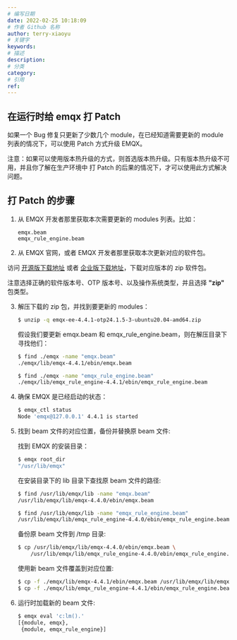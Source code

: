 ```yaml
---
# 编写日期
date: 2022-02-25 10:18:09
# 作者 Github 名称
author: terry-xiaoyu
# 关键字
keywords:
# 描述
description:
# 分类
category:
# 引用
ref:
---
```


## 在运行时给 emqx 打 Patch

如果一个 Bug 修复只更新了少数几个 module，在已经知道需要更新的 module 列表的情况下，可以使用 Patch 方式升级 EMQX。

注意：如果可以使用版本热升级的方式，则首选版本热升级。只有版本热升级不可用，并且你了解在生产环境中
打 Patch 的后果的情况下，才可以使用此方式解决问题。

## 打 Patch 的步骤

1. 从 EMQX 开发者那里获取本次需要更新的 modules 列表。比如：

    ```
    emqx.beam
    emqx_rule_engine.beam
    ```

2. 从 EMQX 官网，或者 EMQX 开发者那里获取本次更新对应的软件包。

访问 [开源版下载地址](https://www.emqx.com/en/try?product=broker) 或者 [企业版下载地址](https://www.emqx.com/en/try?product=enterprise)，下载对应版本的 zip 软件包。

注意选择正确的软件版本号、OTP 版本号、以及操作系统类型，并且选择 **"zip"** 包类型。

3. 解压下载的 zip 包，并找到要更新的 modules：

    ```bash
    $ unzip -q emqx-ee-4.4.1-otp24.1.5-3-ubuntu20.04-amd64.zip
    ```

    假设我们要更新 emqx.beam 和 emqx_rule_engine.beam，则在解压目录下寻找他们：

    ```bash
    $ find ./emqx -name "emqx.beam"
    ./emqx/lib/emqx-4.4.1/ebin/emqx.beam

    $ find ./emqx -name "emqx_rule_engine.beam"
    ./emqx/lib/emqx_rule_engine-4.4.1/ebin/emqx_rule_engine.beam
    ```

4. 确保 EMQX 是已经启动的状态：

    ```bash
    $ emqx_ctl status
    Node 'emqx@127.0.0.1' 4.4.1 is started
    ```

5. 找到 beam 文件的对应位置，备份并替换原 beam 文件:

    找到 EMQX 的安装目录：

    ```bash
    $ emqx root_dir
    "/usr/lib/emqx"
    ```

    在安装目录下的 lib 目录下查找原 beam 文件的路径:

    ```bash
    $ find /usr/lib/emqx/lib -name "emqx.beam"
    /usr/lib/emqx/lib/emqx-4.4.0/ebin/emqx.beam

    $ find /usr/lib/emqx/lib -name "emqx_rule_engine.beam"
    /usr/lib/emqx/lib/emqx_rule_engine-4.4.0/ebin/emqx_rule_engine.beam
    ```

    备份原 beam 文件到 /tmp 目录:

    ```bash
    $ cp /usr/lib/emqx/lib/emqx-4.4.0/ebin/emqx.beam \
        /usr/lib/emqx/lib/emqx_rule_engine-4.4.0/ebin/emqx_rule_engine.beam /tmp
    ```

    使用新 beam 文件覆盖到对应位置:

    ```bash
    $ cp -f ./emqx/lib/emqx-4.4.1/ebin/emqx.beam /usr/lib/emqx/lib/emqx-4.4.0/ebin/
    $ cp -f ./emqx/lib/emqx_rule_engine-4.4.1/ebin/emqx_rule_engine.beam /usr/lib/emqx/lib/emqx_rule_engine-4.4.0/ebin/
    ```

6. 运行时加载新的 beam 文件:

    ```bash
    $ emqx eval 'c:lm().'
    [{module, emqx},
     {module, emqx_rule_engine}]
    ```
